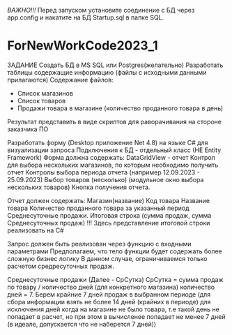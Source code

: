 *ВАЖНО!!!*
Перед запуском установите соединение с БД через app.config и накатите на БД Startup.sql в папке SQL.
# ForNewWorkCode2023_1
ЗАДАНИЕ
Создать БД в MS SQL или Postgres(желательно)
Разработать таблицы содержащие информацию
(файлы с исходными данными прилагаются)
Содержание файлов:
- Список магазинов
- Список товаров
- Продажи товара в магазине (количество проданного товара  в день)

Результат представить в виде скриптов
для раворачивания на стороне заказчика ПО

Разработать форму (Desktop приложение Net 4.8) на языке C# для визуализации запроса
Подключения к БД - отдельный класс (НЕ Entity Framework)
Форма должна содержать:
 DataGridView - отчет
 Контрол для выбора нескольких магазинов, по которым необходимо получить отчет
 Контролы выбора периода отчета (например 12.09.2023 - 25.09.2023)
 Выбор товаров (несколько) (модульное окно выбора нескольких товаров)
 Кнопка получения отчета.

Отчет должен содержать:
Магазин(название)
Код товара
Название товара
Количество проданного товара за указанный период
Среднесуточные продажи.
Итоговая строка (сумма продаж, сумма Среднесуточных продаж)
!!! Здесь представление итоговой строки реализовать на C#

Запрос должен быть реализован через функцию с входными параметрами
Предполагаем, что тело функции будет содержать более сложную бизнес логику
В данном случае, ограничиваемся только расчетом средресуточных продаж.

Среднесуточные продажи (Далее - СрСутка)
СрСутка = сумма продаж по товару / количество дней (для конкретного магазина)
количество дней = 7.
Берем крайние 7 дней продаж в выбранном периоде 
(для сбора информации взять не более 14 дней (крайних в периоде) для исключения дней когда на магазине не было товара, 
т.е такой день не попадает в расчет, но при этом в вычисленее попадает не менее 7 дней (в идеале, допускается что не наберется 7 дней))
